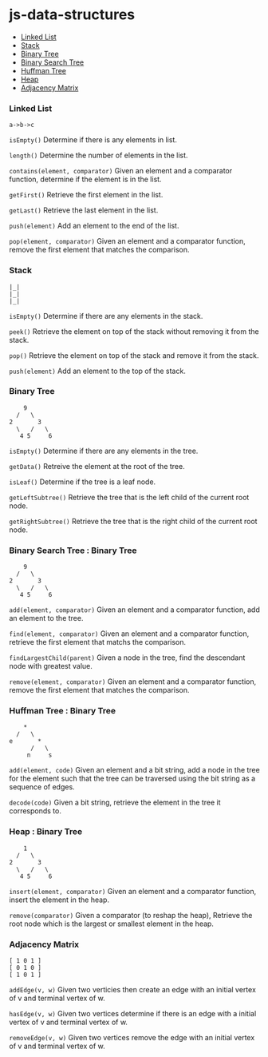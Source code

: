 # js-data-structures

- [Linked List](#linked-list)
- [Stack](#stack)
- [Binary Tree](#binary-tree)
- [Binary Search Tree](#binary-serach-tree)
- [Huffman Tree](#huffman-tree)
- [Heap](#heap)
- [Adjacency Matrix](#adjacency-matrix)

### Linked List
```
a->b->c
```

`isEmpty()` 
Determine if there is any elements in list.

`length()`
Determine the number of elements in the list.

`contains(element, comparator)`
Given an element and a comparator function, determine if the element is in the list.

`getFirst()`
Retrieve the first element in the list.

`getLast()`
Retrieve the last element in the list.

`push(element)`
Add an element to the end of the list.

`pop(element, comparator)`
Given an element and a comparator function, remove the first element that matches the comparison.


### Stack
```
|_|
|_|
|_|
```

`isEmpty()` Determine if there are any elements in the stack.

`peek()` Retrieve the element on top of the stack without removing it from the stack.

`pop()` Retrieve the element on top of the stack and remove it from the stack.

`push(element)` Add an element to the top of the stack.

### Binary Tree
```
    9
  /   \
2       3
  \   /   \
   4 5     6
```

`isEmpty()` Determine if there are any elements in the tree.

`getData()` Retreive the element at the root of the tree.

`isLeaf()` Determine if the tree is a leaf node.

`getLeftSubtree()` Retrieve the tree that is the left child of the current root node.

`getRightSubtree()` Retrieve the tree that is the right child of the current root node.

### Binary Search Tree : Binary Tree
```
    9
  /   \
2       3
  \   /   \
   4 5     6
```

`add(element, comparator)` Given an element and a comparator function, add an element to the tree.

`find(element, comparator)` Given an element and a comparator function, retrieve the first element that matchs the comparison.

`findLargestChild(parent)` Given a node in the tree, find the descendant node with greatest value.

`remove(element, comparator)` Given an element and a comparator function, remove the first element that matches the comparison.

### Huffman Tree : Binary Tree
```
    *
  /   \
e       *
      /   \
     n     s
```

`add(element, code)` Given an element and a bit string, add a node in the tree for the element such that the tree can be traversed using the bit string as a sequence of edges.

`decode(code)` Given a bit string, retrieve the element in the tree it corresponds to.

### Heap : Binary Tree
```
    1
  /   \
2       3
  \   /   \
   4 5     6
```
`insert(element, comparator)` Given an element and a comparator function, insert the element in the heap.

`remove(comparator)` Given a comparator (to reshap the heap), Retrieve the root node which is the largest or smallest element in the heap.

### Adjacency Matrix
```
[ 1 0 1 ] 
[ 0 1 0 ]
[ 1 0 1 ]
```
`addEdge(v, w)` Given two verticies then create an edge with an initial vertex of v and terminal vertex of w.

`hasEdge(v, w)` Given two vertices determine if there is an edge with a initial vertex of v and terminal vertex of w.

`removeEdge(v, w)` Given two vertices remove the edge with an initial vertex of v and terminal vertex of w.
